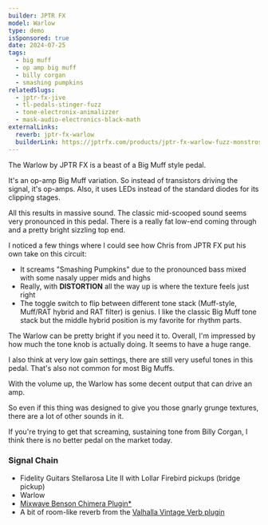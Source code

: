 ```yaml
---
builder: JPTR FX
model: Warlow
type: demo
isSponsored: true
date: 2024-07-25
tags:
  - big muff
  - op amp big muff
  - billy corgan
  - smashing pumpkins
relatedSlugs:
  - jptr-fx-jive
  - tl-pedals-stinger-fuzz
  - tone-electronix-animalizzer
  - mask-audio-electronics-black-math
externalLinks:
  reverb: jptr-fx-warlow
  builderLink: https://jptrfx.com/products/jptr-fx-warlow-fuzz-monstrosity
---
```


The Warlow by JPTR FX is a beast of a Big Muff style pedal.

It's an op-amp Big Muff variation. So instead of transistors driving the signal, it's op-amps. Also, it uses LEDs instead of the standard diodes for its clipping stages.

All this results in massive sound. The classic mid-scooped sound seems very pronounced in this pedal. There is a really fat low-end coming through and a pretty bright sizzling top end.

I noticed a few things where I could see how Chris from JPTR FX put his own take on this circuit:

- It screams "Smashing Pumpkins" due to the pronounced bass mixed with some nasaly upper mids and highs
- Really, with **DISTORTION** all the way up is where the texture feels just right
- The toggle switch to flip between different tone stack (Muff-style, Muff/RAT hybrid and RAT filter) is genius. I like the classic Big Muff tone stack but the middle hybrid position is my favorite for rhythm parts.

The Warlow can be pretty bright if you need it to. Overall, I'm impressed by how much the tone knob is actually doing. It seems to have a huge range.

I also think at very low gain settings, there are still very useful tones in this pedal. That's also not common for most Big Muffs.

With the volume up, the Warlow has some decent output that can drive an amp.

So even if this thing was designed to give you those gnarly grunge textures, there are a lot of other sounds in it.

If you're trying to get that screaming, sustaining tone from Billy Corgan, I think there is no better pedal on the market today.

### Signal Chain

- Fidelity Guitars Stellarosa Lite II with Lollar Firebird pickups (bridge pickup)
- Warlow
- [Mixwave Benson Chimera Plugin\*](https://sweetwater.sjv.io/B0N2PL)
- A bit of room-like reverb from the [Valhalla Vintage Verb plugin](https://valhalladsp.com/shop/reverb/valhalla-vintage-verb/)
